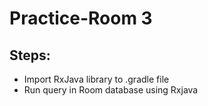 # Practice-Room 3 
## Steps:
- Import RxJava library to .gradle file
- Run query in Room database using Rxjava
